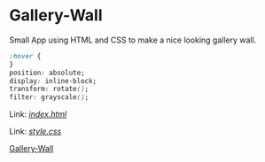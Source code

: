 # Gallery-Wall

Small App using HTML and CSS to make a nice looking gallery wall.

```css
:hover {
}
position: absolute;
display: inline-block;
transform: rotate();
filter: grayscale();
```

Link: [_index.html_](https://github.com/rubenSinzig/galleryWall/blob/main/index.html)

Link: [_style.css_](https://github.com/rubenSinzig/galleryWall/blob/main/css/style.css)

[Gallery-Wall](https://rubensinzig.github.io/galleryWall/)
